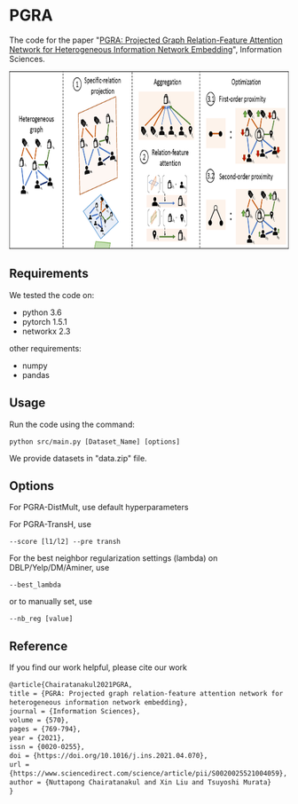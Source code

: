 # PGRA
The code for the paper "[PGRA: Projected Graph Relation-Feature Attention Network for Heterogeneous Information Network Embedding](https://doi.org/10.1016/j.ins.2021.04.070)", Information Sciences.

<img src="figs/PGRA.png" width="800" height="320">

## Requirements

We tested the code on:
* python 3.6
* pytorch 1.5.1
* networkx 2.3

other requirements:
* numpy
* pandas

## Usage

Run the code using the command:
```
python src/main.py [Dataset_Name] [options]
```
We provide datasets in "data.zip" file.

## Options
For PGRA-DistMult, use default hyperparameters

For PGRA-TransH, use
```
--score [l1/l2] --pre transh
```

For the best neighbor regularization settings (lambda) on DBLP/Yelp/DM/Aminer, use
```
--best_lambda
```
or to manually set, use
```
--nb_reg [value]
```

## Reference

If you find our work helpful, please cite our work
```
@article{Chairatanakul2021PGRA,
title = {PGRA: Projected graph relation-feature attention network for heterogeneous information network embedding},
journal = {Information Sciences},
volume = {570},
pages = {769-794},
year = {2021},
issn = {0020-0255},
doi = {https://doi.org/10.1016/j.ins.2021.04.070},
url = {https://www.sciencedirect.com/science/article/pii/S0020025521004059},
author = {Nuttapong Chairatanakul and Xin Liu and Tsuyoshi Murata}
}
```
